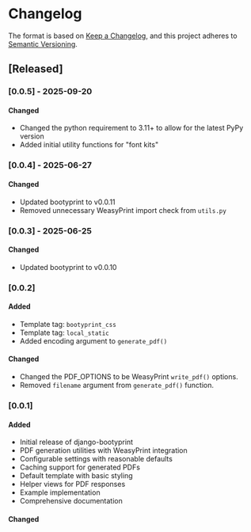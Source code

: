 # Changelog

The format is based on [Keep a Changelog](https://keepachangelog.com/en/1.0.0/),
and this project adheres to [Semantic Versioning](https://semver.org/spec/v2.0.0.html).

## [Released]

### [0.0.5] - 2025-09-20

#### Changed
- Changed the python requirement to 3.11+ to allow for the latest PyPy version
- Added initial utility functions for "font kits"

### [0.0.4] - 2025-06-27

#### Changed
- Updated bootyprint to v0.0.11
- Removed unnecessary WeasyPrint import check from `utils.py`

### [0.0.3] - 2025-06-25

#### Changed
- Updated bootyprint to v0.0.10

### [0.0.2]

#### Added
- Template tag: `bootyprint_css`
- Template tag: `local_static`
- Added encoding argument to `generate_pdf()`

#### Changed
- Changed the PDF_OPTIONS to be WeasyPrint `write_pdf()` options.
- Removed `filename` argument from `generate_pdf()` function.

### [0.0.1]

#### Added
- Initial release of django-bootyprint
- PDF generation utilities with WeasyPrint integration
- Configurable settings with reasonable defaults
- Caching support for generated PDFs
- Default template with basic styling
- Helper views for PDF responses
- Example implementation
- Comprehensive documentation

#### Changed
